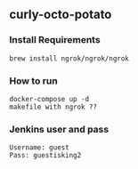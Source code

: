 ## curly-octo-potato
### Install Requirements
```
brew install ngrok/ngrok/ngrok
```
### How to run
```
docker-compose up -d
makefile with ngrok ??
```
### Jenkins user and pass
```
Username: guest
Pass: guestisking2
```
